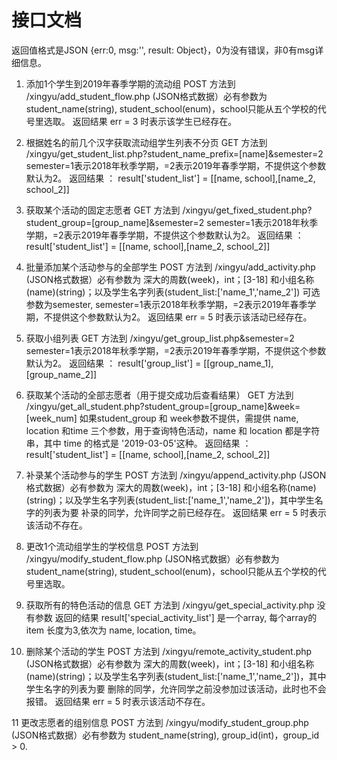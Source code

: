 # 接口文档
返回值格式是JSON {err:0, msg:'', result: Object}，0为没有错误，非0有msg详细信息。

1. 添加1个学生到2019年春季学期的流动组
POST 方法到 /xingyu/add_student_flow.php
(JSON格式数据）必有参数为 student_name(string), student_school(enum)，school只能从五个学校的代号里选取。
返回结果 err = 3 时表示该学生已经存在。

2. 根据姓名的前几个汉字获取流动组学生列表不分页
GET 方法到 /xingyu/get_student_list.php?student_name_prefix=[name]&semester=2
semester=1表示2018年秋季学期，=2表示2019年春季学期，不提供这个参数默认为2。
返回结果 ： result['student_list'] = [[name, school],[name_2, school_2]]

3. 获取某个活动的固定志愿者
GET 方法到 /xingyu/get_fixed_student.php?student_group=[group_name]&semester=2
semester=1表示2018年秋季学期，=2表示2019年春季学期，不提供这个参数默认为2。
返回结果 ： result['student_list'] = [[name, school],[name_2, school_2]]

4. 批量添加某个活动参与的全部学生
POST 方法到 /xingyu/add_activity.php
(JSON格式数据）必有参数为 深大的周数(week)，int；[3-18] 和小组名称(name)(string)；以及学生名字列表(student_list:['name_1','name_2'])
可选参数为semester, semester=1表示2018年秋季学期，=2表示2019年春季学期，不提供这个参数默认为2。
返回结果 err = 5 时表示该活动已经存在。

5. 获取小组列表
GET 方法到 /xingyu/get_group_list.php&semester=2
semester=1表示2018年秋季学期，=2表示2019年春季学期，不提供这个参数默认为2。
返回结果 ： result['group_list'] = [[group_name_1],[group_name_2]]

6. 获取某个活动的全部志愿者（用于提交成功后查看结果）
GET 方法到 /xingyu/get_all_student.php?student_group=[group_name]&week=[week_num]
如果student_group 和 week参数不提供，需提供 name, location 和time 三个参数，用于查询特色活动，name 和 location 都是字符串，其中 time 的格式是 '2019-03-05'这种。
返回结果 ： result['student_list'] = [[name, school],[name_2, school_2]]

7. 补录某个活动参与的学生
POST 方法到 /xingyu/append_activity.php
(JSON格式数据）必有参数为 深大的周数(week)，int；[3-18] 和小组名称(name)(string)；以及学生名字列表(student_list:['name_1','name_2'])，其中学生名字的列表为要
补录的同学，允许同学之前已经存在。
返回结果 err = 5 时表示该活动不存在。


8. 更改1个流动组学生的学校信息
POST 方法到 /xingyu/modify_student_flow.php
(JSON格式数据）必有参数为 student_name(string), student_school(enum)，school只能从五个学校的代号里选取。

9. 获取所有的特色活动的信息
GET 方法到 /xingyu/get_special_activity.php
没有参数
返回的结果 result['special_activity_list'] 是一个array, 每个array的 item 长度为3,依次为 name, location, time。

10. 删除某个活动的学生
POST 方法到 /xingyu/remote_activity_student.php
(JSON格式数据）必有参数为 深大的周数(week)，int；[3-18] 和小组名称(name)(string)；以及学生名字列表(student_list:['name_1','name_2'])，其中学生名字的列表为要
删除的同学，允许同学之前没参加过该活动，此时也不会报错。
返回结果 err = 5 时表示该活动不存在。

11 更改志愿者的组别信息
POST 方法到 /xingyu/modify_student_group.php
(JSON格式数据）必有参数为 student_name(string), group_id(int)，group_id > 0.


